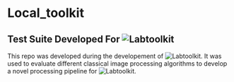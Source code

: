# Local_toolkit
## Test Suite Developed For ![Labtoolkit](https://github.com/ArdaBakici/labtoolkit)

This repo was developed during the developement of ![Labtoolkit](https://github.com/ArdaBakici/labtoolkit). It was used to evaluate different classical image processing algorithms to develop a novel processing pipeline for ![Labtoolkit](https://github.com/ArdaBakici/labtoolkit).
